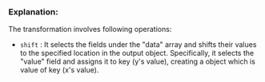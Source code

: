 ### Explanation: 

The transformation involves following operations:


* `shift` : It selects the fields under the "data" array and shifts their values to the specified location in the output object. Specifically, it selects the "value" field and assigns it to key (y's value), creating a object which is value of key (x's value). 